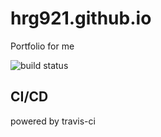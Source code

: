 # hrg921.github.io
Portfolio for me

![build status](https://travis-ci.org/hrg921/portfolio.svg?branch=master)

## CI/CD

powered by travis-ci
